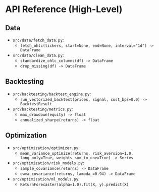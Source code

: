 # API Reference (High-Level)

## Data
- `src/data/fetch_data.py`:
  - `fetch_ohlc(tickers, start=None, end=None, interval="1d") -> DataFrame`
- `src/data/clean_data.py`:
  - `standardize_ohlc_columns(df) -> DataFrame`
  - `drop_missing(df) -> DataFrame`

## Backtesting
- `src/backtesting/backtest_engine.py`:
  - `run_vectorized_backtest(prices, signal, cost_bps=0.0) -> BacktestResult`
- `src/backtesting/metrics.py`:
  - `max_drawdown(equity) -> float`
  - `annualized_sharpe(returns) -> float`

## Optimization
- `src/optimization/optimizer.py`:
  - `mean_variance_optimize(returns, risk_aversion=1.0, long_only=True, weights_sum_to_one=True) -> Series`
- `src/optimization/risk_models.py`:
  - `sample_covariance(returns) -> DataFrame`
  - `ewma_covariance(returns, lambda_=0.94) -> DataFrame`
- `src/optimization/ml_models.py`:
  - `ReturnForecaster(alpha=1.0).fit(X, y).predict(X)`
